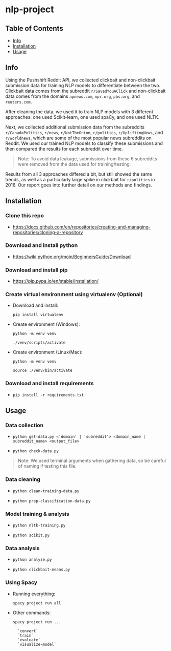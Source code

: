 # nlp-project

## Table of Contents

- [Info](#info)
- [Installation](#installation)
- [Usage](#usage)

## Info

Using the Pushshift Reddit API, we collected clickbait and non-clickbait submission data for training NLP models to differentiate between the two. Clickbait data comes from the subreddit `r/SavedYouAClick` and non-clickbait data comes from the domains `apnews.com`, `npr.org`, `pbs.org`, and `reuters.com`.

After cleaning the data, we used it to train NLP models with 3 different approaches: one used Scikit-learn, one used spaCy, and one used NLTK.

Next, we collected additional submission data from the subreddits `r/CanadaPolitics`, `r/news`, `r/NotTheOnion`, `r/politics`, `r/UpliftingNews`, and `r/worldnews`, which are some of the most popular news subreddits on Reddit. We used our trained NLP models to classify these submissions and then compared the results for each subreddit over time.

> Note: To avoid data leakage, submissions from these 6 subreddits were removed from the data used for training/testing.

Results from all 3 approaches differed a bit, but still showed the same trends, as well as a particularly large spike in clickbait for `r/politics` in 2016. Our report goes into further detail on our methods and findings.

## Installation

### Clone this repo
- https://docs.github.com/en/repositories/creating-and-managing-repositories/cloning-a-repository

### Download and install python
- https://wiki.python.org/moin/BeginnersGuide/Download

### Download and install pip
- https://pip.pypa.io/en/stable/installation/

### Create virtual environment using virtualenv (Optional)
- Download and install:

    `pip install virtualenv`

- Create environment (Windows):

    `python -m venv venv`

    `./venv/scripts/activate`

- Create environment (Linux/Mac):

    `python -m venv venv`

    `source ./venv/bin/activate`

### Download and install requirements
- `pip install -r requirements.txt`

## Usage

### Data collection

- `python get-data.py <'domain' | 'subreddit'> <domain_name | subreddit_name> <output_file>`

- `python check-data.py`

> Note: We used terminal arguments when gathering data, so be careful of naming if testing this file.

### Data cleaning

- `python clean-training-data.py`

- `python prep-classification-data.py`

### Model training & analysis

- `python nltk-training.py`

- `python scikit.py`

### Data analysis

- `python analyze.py`

- `python clickbait-means.py`


### Using Spacy

- Running everything:

    `spacy project run all`

- Other commands:

    `spacy project run ...`

        `convert`
        `train`
        `evaluate`
        `visualize-model`

